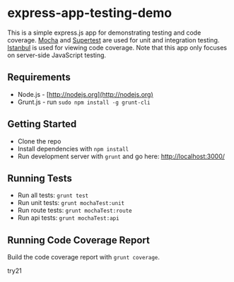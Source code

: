 # express-app-testing-demo

This is a simple express.js app for demonstrating testing and code coverage.
[Mocha](http://visionmedia.github.io/mocha/) and
[Supertest](https://github.com/visionmedia/supertest) are used for unit and integration testing.
[Istanbul](http://gotwarlost.github.io/istanbul/) is used for viewing code coverage. Note that this
app only focuses on server-side JavaScript testing.


## Requirements

* Node.js - [http://nodejs.org](http://nodejs.org)
* Grunt.js - run `sudo npm install -g grunt-cli`


## Getting Started

* Clone the repo
* Install dependencies with `npm install`
* Run development server with `grunt` and go here:
[http://localhost:3000/](http://localhost:3000/)


## Running Tests

* Run all tests: `grunt test`
* Run unit tests: `grunt mochaTest:unit`
* Run route tests: `grunt mochaTest:route`
* Run api tests: `grunt mochaTest:api`


## Running Code Coverage Report

Build the code coverage report with `grunt coverage`.

try21
